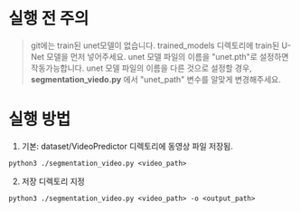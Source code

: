 # 실행 전 주의
> git에는 train된 unet모델이 없습니다.
> trained_models 디렉토리에 train된 U-Net 모델을 먼저 넣어주세요.
> unet 모델 파일의 이름을 "unet.pth"로 설정하면 작동가능합니다.
> unet 모델 파일의 이름을 다른 것으로 설정할 경우, **segmentation_viedo.py** 에서 "unet_path" 변수를 알맞게 변경해주세요.

# 실행 방법
1. 기본: dataset/VideoPredictor 디렉토리에 동영상 파일 저장됨.
```
python3 ./segmentation_video.py <video_path>
```
2. 저장 디렉토리 지정
```
python3 ./segmentation_video.py <video_path> -o <output_path>
```